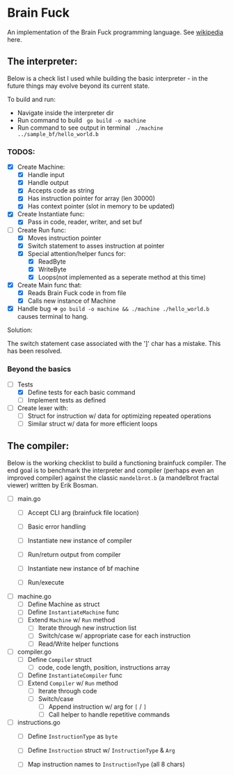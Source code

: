 # Brain Fuck

An implementation of the Brain Fuck programming language. See 
[wikipedia](https://en.wikipedia.org/wiki/Brainfuck#P%E2%80%B2%E2%80%B2:_Brainfuck's_formal_%22parent_language%22) here.

## The interpreter:

Below is a check list I used while building the basic interpreter - in the 
future things may evolve beyond its current state.

To build and run: 

- Navigate inside the interpreter dir
- Run command to build ` go build -o machine`
- Run command to see output in terminal ` ./machine ../sample_bf/hello_world.b`

### TODOS:

- [x] Create Machine:
    - [x] Handle input
    - [x] Handle output
    - [x] Accepts code as string 
    - [x] Has  instruction pointer for array (len 30000)
    - [x] Has context pointer (slot in memory to be updated)

- [x] Create Instantiate func:
    - [x] Pass in code, reader, writer, and set buf

- [ ] Create Run func:
    - [x] Moves instruction pointer
    - [x] Switch statement to asses instruction at pointer
    - [x] Special attention/helper funcs for:
        - [x] ReadByte
        - [X] WriteByte
        - [x] Loops(not implemented as a seperate method at this time)

- [x] Create Main func that:
    - [x] Reads Brain Fuck code in from file
    - [x] Calls new instance of Machine

- [x] Handle bug => `go build -o machine && ./machine ./hello_world.b` causes 
terminal to hang.

Solution:

The switch statement case associated with the ']' char has a mistake.
This has been resolved.

### Beyond the basics

- [ ] Tests
    - [x] Define tests for each basic command
    - [ ] Implement tests as defined
    
- [ ] Create lexer with:
    - [ ] Struct for instruction w/ data for optimizing repeated operations
    - [ ] Similar struct w/ data for more efficient loops

## The compiler:

Below is the working checklist to build a functioning brainfuck compiler.
The end goal is to benchmark the interpreter and compiler (perhaps even an
improved compiler) against the classic `mandelbrot.b` (a mandelbrot fractal 
viewer) written by Erik Bosman.

- [ ] main.go
    - [ ] Accept CLI arg (brainfuck file location)
    - [ ] Basic error handling
    - [ ] Instantiate new instance of compiler
    - [ ] Run/return output from compiler
    - [ ] Instantiate new instance of bf machine
    - [ ] Run/execute


- [ ] machine.go
    - [ ] Define Machine as struct
    - [ ] Define `InstantiateMachine` func
    - [ ] Extend `Machine` w/ `Run` method
        - [ ] Iterate through new instruction list
        - [ ] Switch/case w/ appropriate case for each instruction
        - [ ] Read/Write helper functions

- [ ] compiler.go
    - [ ] Define `Compiler` struct 
        - [ ] code, code length, position, instructions array
    - [ ] Define `InstantiateCompiler` func
    - [ ] Extend `Compiler` w/ `Run` method
        - [ ] Iterate through code
        - [ ] Switch/case
            - [ ] Append instruction w/ arg for `[` / `]`
            - [ ] Call helper to handle repetitive commands

- [ ] instructions.go
    - [ ] Define `InstructionType` as `byte`
    - [ ] Define `Instruction` struct w/ `InstructionType` & `Arg`
    - [ ] Map instruction names to `InstructionType` (all 8 chars)

